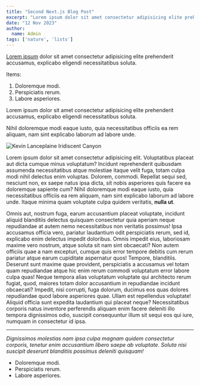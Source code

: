 ```yaml
---
title: "Second Next.js Blog Post"
excerpt: "Lorem ipsum dolor sit amet consectetur adipisicing elite prehenderit accusamus, explicabo eligendi necessitatibus soluta."
date: "12 Nov 2023"
author:
  name: Admin
tags: ['nature', 'lists']
---
```


[Lorem ipsum](https://k-vega.com/) dolor sit amet consectetur adipisicing elite prehenderit accusamus, explicabo eligendi necessitatibus soluta. 

Items:
1. Doloremque modi.
2. Perspiciatis rerum.
3. Labore asperiores.

Lorem ipsum dolor sit amet consectetur adipisicing elite prehenderit accusamus, explicabo eligendi necessitatibus soluta.   

Nihil doloremque modi eaque iusto, quia necessitatibus officiis ea rem aliquam, nam sint explicabo laborum ad labore unde.

![Kevin Lanceplaine Iridiscent Canyon](https://images.unsplash.com/photo-1492724724894-7464c27d0ceb?ixid=MnwxMjA3fDB8MHxwaG90by1wYWdlfHx8fGVufDB8fHx8&ixlib=rb-1.2.1&auto=format&fit=crop&w=1674&q=80)

Lorem ipsum dolor sit amet consectetur adipisicing elit. Voluptatibus placeat aut dicta cumque minus voluptatum? Incidunt reprehenderit quibusdam assumenda necessitatibus atque molestiae itaque velit fuga, totam culpa modi nihil delectus enim voluptas. Dolorem, commodi. Repellat sequi sed, nesciunt non, ex saepe natus ipsa dicta, sit nobis asperiores quis facere ea doloremque sapiente cum? Nihil doloremque modi eaque iusto, quia necessitatibus officiis ea rem aliquam, nam sint explicabo laborum ad labore unde. Itaque minima quam voluptate culpa quidem veritatis, **nulla ut**.

Omnis aut, nostrum fuga, earum accusantium placeat voluptate, incidunt aliquid blanditiis delectus quisquam consectetur quia aperiam neque repudiandae at autem nemo necessitatibus non veritatis possimus! Ipsa accusamus officia vero, pariatur laudantium odit perspiciatis rerum, sed id, explicabo enim delectus impedit doloribus. Omnis impedit eius, laboriosam maxime vero nostrum, atque soluta sit nam sint obcaecati? Non autem officiis quae a nam excepturi, cumque quis error tempore debitis cum rerum pariatur atque earum cupiditate aspernatur quos! Tempore, blanditiis. Deserunt sunt maxime quae provident, perspiciatis a accusamus vel totam quam repudiandae atque hic enim rerum commodi voluptatum error labore culpa quas! Neque tempora alias voluptatum voluptate qui architecto rerum fugiat, quod, maiores totam dolor accusantium in repudiandae incidunt obcaecati? Impedit, nisi corrupti, fuga dolorum, ducimus eos quas dolores repudiandae quod labore asperiores quae. Ullam est repellendus voluptate! Aliquid officia sunt expedita laudantium qui placeat neque? Necessitatibus corporis natus inventore perferendis aliquam enim facere deleniti illo tempora dignissimos odio, suscipit consequuntur illum sit sequi eos qui iure, numquam in consectetur id ipsa.
***
   _Dignissimos molestias nam ipsa culpa magnam quidem consectetur corporis, tenetur enim accusantium libero saepe ab voluptate. Soluta nisi suscipit deserunt blanditiis possimus deleniti quisquam!_

* Doloremque modi.
* Perspiciatis rerum.
* Labore asperiores.

